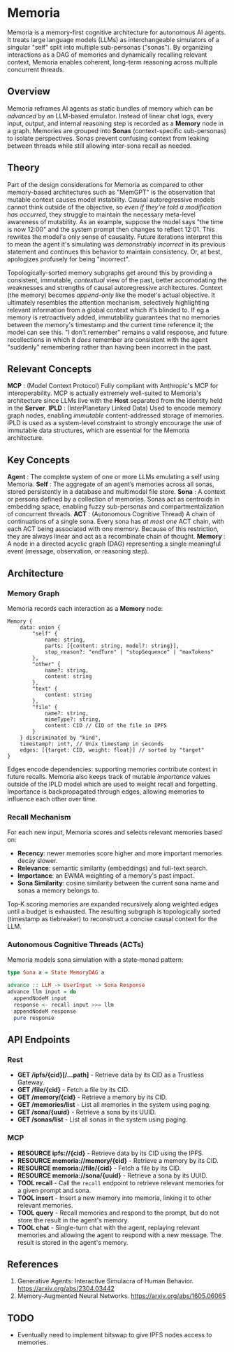 # Memoria

Memoria is a memory-first cognitive architecture for autonomous AI agents. It treats large language models (LLMs) as interchangeable simulators of a singular "self" split into multiple sub-personas ("sonas"). By organizing interactions as a DAG of memories and dynamically recalling relevant context, Memoria enables coherent, long-term reasoning across multiple concurrent threads.

## Overview

Memoria reframes AI agents as static bundles of memory which can be *advanced* by an LLM-based emulator. Instead of linear chat logs, every input, output, and internal reasoning step is recorded as a **Memory** node in a graph. Memories are grouped into **Sonas** (context-specific sub-personas) to isolate perspectives. Sonas prevent confusing context from leaking between threads while still allowing inter-sona recall as needed.

## Theory

Part of the design considerations for Memoria as compared to other memory-based architectures such as "MemGPT" is the observation that mutable context causes model instability. Causal autoregressive models cannot think outside of the objective, so *even if they're told a modification has occurred*, they struggle to maintain the necessary meta-level awareness of mutability. As an example, suppose the model says "the time is now 12:00" and the system prompt then changes to reflect 12:01. This rewrites the model's only sense of causality. Future iterations interpret this to mean the agent it's simulating was *demonstrably incorrect* in its previous statement and continues this behavior to maintain consistency. Or, at best, apologizes profusely for being "incorrect".

Topologically-sorted memory subgraphs get around this by providing a consistent, immutable, *contextual* view of the past, better accomodating the weaknesses and strengths of causal autoregressive architectures. Context (the memory) becomes *append-only* like the model's actual objective. It ultimately resembles the attention mechanism, selectively highlighting relevant information from a global context which it's blinded to. If eg a memory is retroactively added, immutability guarantees that no memories between the memory's timestamp and the current time reference it; the model can see this. "I don't remember" remains a valid response, and future recollections in which it *does* remember are consistent with the agent "suddenly" remembering rather than having been incorrect in the past.

## Relevant Concepts
**MCP**
: (Model Context Protocol) Fully compliant with Anthropic's MCP for interoperability. MCP is actually extremely well-suited to Memoria's architecture since LLMs live with the **Host** separated from the identity held in the **Server**.
**IPLD**
: (InterPlanetary Linked Data) Used to encode memory graph nodes, enabling *immutable* content-addressed storage of memories. IPLD is used as a system-level constraint to strongly encourage the use of immutable data structures, which are essential for the Memoria architecture.

## Key Concepts

**Agent**
: The complete system of one or more LLMs emulating a self using Memoria.
**Self**
: The aggregate of an agent’s memories across all sonas, stored persistently in a database and multimodal file store.
**Sona**
: A context or persona defined by a collection of memories. Sonas act as centroids in embedding space, enabling fuzzy sub-personas and compartmentalization of concurrent threads.
**ACT**
: (Autonomous Cognitive Thread) A chain of continuations of a single sona. Every sona has *at most one* ACT chain, with each ACT being associated with one memory. Because of this restriction, they are always linear and act as a recombinate chain of thought.
**Memory**
: A node in a directed acyclic graph (DAG) representing a single meaningful event (message, observation, or reasoning step).

## Architecture

### Memory Graph

Memoria records each interaction as a **Memory** node:
```
Memory {
    data: union {
        "self" {
            name: string,
            parts: [{content: string, model?: string}],
            stop_reason?: "endTurn" | "stopSequence" | "maxTokens"
        },
        "other" {
            name?: string,
            content: string
        },
        "text" {
            content: string
        },
        "file" {
            name?: string,
            mimeType?: string,
            content: CID // CID of the file in IPFS
        }
    } discriminated by "kind",
    timestamp?: int?, // Unix timestamp in seconds
    edges: [{target: CID, weight: float}] // sorted by "target"
}
```
Edges encode dependencies: supporting memories contribute context in future recalls. Memoria also keeps track of mutable *importance* values outside of the IPLD model which are used to weight recall and forgetting. Importance is backpropagated through edges, allowing memories to influence each other over time.

### Recall Mechanism

For each new input, Memoria scores and selects relevant memories based on:
- **Recency**: newer memories score higher and more important memories decay slower.
- **Relevance**: semantic similarity (embeddings) and full-text search.
- **Importance**: an EWMA weighting of a memory's past impact.
- **Sona Similarity**: cosine similarity between the current sona name and sonas a memory belongs to.

Top‐K scoring memories are expanded recursively along weighted edges until a budget is exhausted. The resulting subgraph is topologically sorted (timestamp as tiebreaker) to reconstruct a concise causal context for the LLM.

### Autonomous Cognitive Threads (ACTs)

Memoria models sona simulation with a state‑monad pattern:
```haskell
type Sona a = State MemoryDAG a

advance :: LLM -> UserInput -> Sona Response
advance llm input = do
  appendNodeM input
  response <- recall input >>= llm
  appendNodeM response
  pure response
```

## API Endpoints

### Rest

- **GET /ipfs/{cid}[/...path]** - Retrieve data by its CID as a Trustless Gateway.
- **GET /file/{cid}** - Fetch a file by its CID.
- **GET /memory/{cid}** - Retrieve a memory by its CID.
- **GET /memories/list** - List all memories in the system using paging.
- **GET /sona/{uuid}** - Retrieve a sona by its UUID.
- **GET /sonas/list** - List all sonas in the system using paging.

### MCP
- **RESOURCE ipfs://{cid}** - Retrieve data by its CID using the IPFS.
- **RESOURCE memoria://memory/{cid}** - Retrieve a memory by its CID.
- **RESOURCE memoria://file/{cid}** - Fetch a file by its CID.
- **RESOURCE memoria://sona/{uuid}** - Retrieve a sona by its UUID.
- **TOOL recall** - Call the `recall` endpoint to retrieve relevant memories for a given prompt and sona.
- **TOOL insert** - Insert a new memory into memoria, linking it to other relevant memories.
- **TOOL query** - Recall memories and respond to the prompt, but do not store the result in the agent's memory.
- **TOOL chat** - Single-turn chat with the agent, replaying relevant memories and allowing the agent to respond with a new message. The result is stored in the agent's memory.

## References

1. Generative Agents: Interactive Simulacra of Human Behavior. https://arxiv.org/abs/2304.03442  
2. Memory‑Augmented Neural Networks. https://arxiv.org/abs/1605.06065  

## TODO
- Eventually need to implement bitswap to give IPFS nodes access to memories.